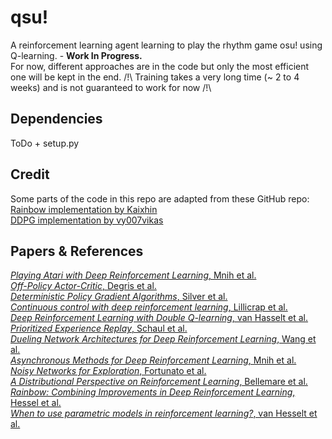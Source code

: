 # qsu!
A reinforcement learning agent learning to play the rhythm game osu! using Q-learning. - **Work In Progress.**  
For now, different approaches are in the code but only the most efficient one will be kept in the end.
/!\ Training takes a very long time (~ 2 to 4 weeks) and is not guaranteed to work for now /!\  

## Dependencies
ToDo + setup.py




## Credit  
Some parts of the code in this repo are adapted from these GitHub repo:  
[Rainbow implementation by Kaixhin](https://github.com/Kaixhin/Rainbow/tree/118c82287f6cfdf48d871e251eca5c75c8417dbc)  
[DDPG implementation by vy007vikas](https://github.com/vy007vikas/PyTorch-ActorCriticRL/)  


## Papers & References
[*Playing Atari with Deep Reinforcement Learning*, Mnih et al.](https://arxiv.org/abs/1312.5602)  
[*Off-Policy Actor-Critic*, Degris et al.](https://arxiv.org/abs/1205.4839)  
[*Deterministic Policy Gradient Algorithms*, Silver et al.](http://proceedings.mlr.press/v32/silver14.pdf)  
[*Continuous control with deep reinforcement learning*,  Lillicrap et al.](https://arxiv.org/abs/1509.02971)  
[*Deep Reinforcement Learning with Double Q-learning*, van Hasselt et al.](https://arxiv.org/abs/1509.06461)  
[*Prioritized Experience Replay*, Schaul et al.](https://arxiv.org/abs/1511.05952)  
[*Dueling Network Architectures for Deep Reinforcement Learning*, Wang et al.](https://arxiv.org/abs/1511.06581)  
[*Asynchronous Methods for Deep Reinforcement Learning*, Mnih et al.](https://arxiv.org/abs/1602.01783)  
[*Noisy Networks for Exploration*, Fortunato et al.](https://arxiv.org/abs/1706.10295)  
[*A Distributional Perspective on Reinforcement Learning*, Bellemare et al.](https://arxiv.org/abs/1707.06887)  
[*Rainbow: Combining Improvements in Deep Reinforcement Learning*, Hessel et al.](https://arxiv.org/abs/1710.02298)  
[*When to use parametric models in reinforcement learning?*, van Hesselt et al.](https://arxiv.org/abs/1906.05243)  
